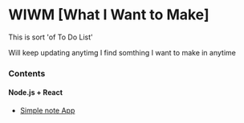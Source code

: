 # WIWM \[What I Want to Make\]

This is sort 'of To Do List' 

Will keep updating anytimg I find somthing I want to make in anytime

### Contents

#### Node.js + React
 - [Simple note App](https://medium.com/@khwsc1/%EC%86%90%EC%9C%BC%EB%A1%9C-%EB%94%B0%EB%9D%BC-%EB%A7%8C%EB%93%9C%EB%8A%94-%EC%8B%AC%ED%94%8C%EB%85%B8%ED%8A%B8-%EC%95%B1-%EC%B4%88%EC%8B%AC%EC%9E%90%EB%A5%BC-%EC%9C%84%ED%95%9C-%EB%A6%AC%EC%95%A1%ED%8A%B8-%ED%8A%9C%ED%86%A0%EB%A6%AC%EC%96%BC-fa96abcf6504?fbclid=IwAR1FtUSpFHoRl18BE6PihabIH3r3jnwrIuqLfSgN98PKXVgVQ-jVPbHiQk0)
